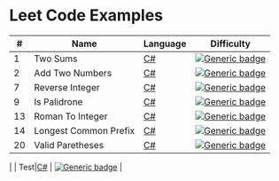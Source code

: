 # Leet Code Examples

| # | Name | Language | Difficulty
| --- | --- | --- |--- |
| 1 | Two Sums | [C#](https://github.com/evanallen13/Code-Interview-Questions/blob/main/C%23/LeetCode/LeetCode/0001_TwoSums.cs)| [![Generic badge](https://img.shields.io/badge/-Easy-brightgreen)](https://shields.io/) |
| 2 | Add Two Numbers |[C#](https://github.com/evanallen13/Code-Interview-Questions/blob/main/C%23/LeetCode/LeetCode/0002_AddTwoNumbers.cs) | [![Generic badge](https://img.shields.io/badge/-Medium-yellow)](https://shields.io/) |
| 7 | Reverse Integer |[C#](https://github.com/evanallen13/Code-Interview-Questions/blob/main/C%23/LeetCode/LeetCode/0007_ReverseInteger.cs) | [![Generic badge](https://img.shields.io/badge/EASY-<COLOR>.svg)](https://shields.io/) |
| 9 | Is Palidrone |[C#](https://github.com/evanallen13/Code-Interview-Questions/blob/main/C%23/LeetCode/LeetCode/009_IsPalidrome.cs) | [![Generic badge](https://img.shields.io/badge/EASY-<COLOR>.svg)](https://shields.io/) |
| 13 | Roman To Integer |[C#](https://github.com/evanallen13/Code-Interview-Questions/blob/main/C%23/LeetCode/LeetCode/013_RomanToInt.cs) | [![Generic badge](https://img.shields.io/badge/EASY-<COLOR>.svg)](https://shields.io/) |
| 14 | Longest Common Prefix |[C#](https://github.com/evanallen13/Code-Interview-Questions/blob/main/C%23/LeetCode/LeetCode/014_LongestCommonPrefix.cs) | [![Generic badge](https://img.shields.io/badge/EASY-<COLOR>.svg)](https://shields.io/) |
| 20 | Valid Paretheses |[C#](https://github.com/evanallen13/Code-Interview-Questions/blob/main/C%23/LeetCode/LeetCode/020_ValidParetheses.cs) | [![Generic badge](https://img.shields.io/badge/EASY-<COLOR>.svg)](https://shields.io/) |

| | Test|[C#](https://github.com/evanallen13/Code-Interview-Questions/blob/main/C%23/LeetCode/LeetCode/020_ValidParetheses.cs) | [![Generic badge](https://img.shields.io/badge/-Hard-red)](https://shields.io/) |
